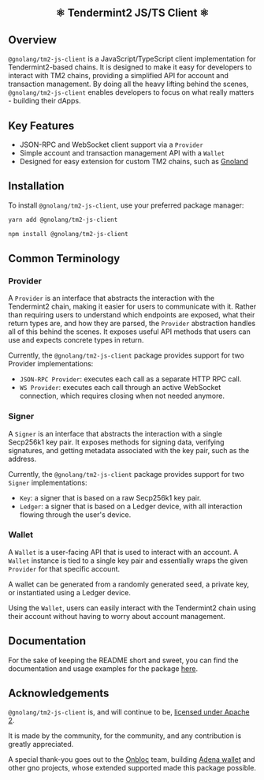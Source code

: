 <h2 align="center">⚛️ Tendermint2 JS/TS Client ⚛️</h2>

## Overview

`@gnolang/tm2-js-client` is a JavaScript/TypeScript client implementation for Tendermint2-based chains. It is designed
to make it
easy for developers to interact with TM2 chains, providing a simplified API for account and transaction management. By
doing all the heavy lifting behind the scenes, `@gnolang/tm2-js-client` enables developers to focus on what really
matters -
building their dApps.

## Key Features

- JSON-RPC and WebSocket client support via a `Provider`
- Simple account and transaction management API with a `Wallet`
- Designed for easy extension for custom TM2 chains, such as [Gnoland](https://gno.land)

## Installation

To install `@gnolang/tm2-js-client`, use your preferred package manager:

```bash
yarn add @gnolang/tm2-js-client
```

```bash
npm install @gnolang/tm2-js-client
```

## Common Terminology

### Provider

A `Provider` is an interface that abstracts the interaction with the Tendermint2 chain, making it easier for users to
communicate with it. Rather than requiring users to understand which endpoints are exposed, what their return types are,
and how they are parsed, the `Provider` abstraction handles all of this behind the scenes. It exposes useful API methods
that users can use and expects concrete types in return.

Currently, the `@gnolang/tm2-js-client` package provides support for two Provider implementations:

- `JSON-RPC Provider`: executes each call as a separate HTTP RPC call.
- `WS Provider`: executes each call through an active WebSocket connection, which requires closing when not needed
  anymore.

### Signer

A `Signer` is an interface that abstracts the interaction with a single Secp256k1 key pair. It exposes methods for
signing data, verifying signatures, and getting metadata associated with the key pair, such as the address.

Currently, the `@gnolang/tm2-js-client` package provides support for two `Signer` implementations:

- `Key`: a signer that is based on a raw Secp256k1 key pair.
- `Ledger`: a signer that is based on a Ledger device, with all interaction flowing through the user's device.

### Wallet

A `Wallet` is a user-facing API that is used to interact with an account. A `Wallet` instance is tied to a single key
pair and essentially wraps the given `Provider` for that specific account.

A wallet can be generated from a randomly generated seed, a private key, or instantiated using a Ledger device.

Using the `Wallet`, users can easily interact with the Tendermint2 chain using their account without having to worry
about account management.

## Documentation

For the sake of keeping the README short and sweet, you can find the documentation and usage examples
for the package [here](https://docs.gno.land/reference/tm2-js-client/).

## Acknowledgements

`@gnolang/tm2-js-client` is, and will continue to be, [licensed under Apache 2](LICENSE).

It is made by the community, for the community, and any contribution is greatly appreciated.

A special thank-you goes out to the [Onbloc](https://github.com/onbloc) team, building
[Adena wallet](https://github.com/onbloc/adena-wallet) and other gno projects, whose extended supported
made this package possible.
